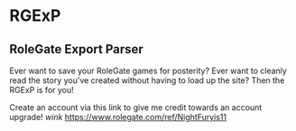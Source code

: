 # RGExP
## RoleGate Export Parser

Ever want to save your RoleGate games for posterity? Ever want to cleanly read the story you've created without having to load up the site? Then the RGExP is for you!

Create an account via this link to give me credit towards an account upgrade! *wink*
https://www.rolegate.com/ref/NightFuryis11
